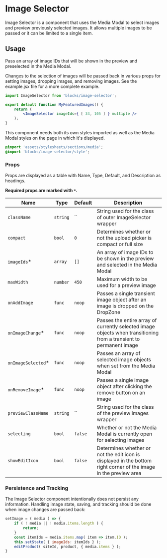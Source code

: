 Image Selector
===

Image Selector is a component that uses the Media Modal to select images and preview previously selected images.  It allows multiple images to be passed or it can be limited to a single item. 

## Usage

Pass an array of image IDs that will be shown in the preview and preselected in the Media Modal.

Changes to the selection of images will be passed back in various props for setting images, dropping images, and removing images.  See the example.jsx file for a more complete example.

```jsx
import ImageSelector from 'blocks/image-selector';

export default function MyFeaturedImages() {
	return (
		<ImageSelector imageIds={ [ 34, 105 ] } multiple />
	);
}
```

This component needs both its own styles imported as well as the Media Modal styles on the page in which it's displayed.

```scss
@import 'assets/stylesheets/sections/media';
@import 'blocks/image-selector/style';
```

### Props

Props are displayed as a table with Name, Type, Default, and Description as headings.

**Required props are marked with `*`.**

Name | Type | Default | Description
--- | --- | --- | ---
`className` | `string` | `` | String used for the class of outer ImageSelector wrapper
`compact` | `bool` | `0` | Determines whether or not the upload picker is compact or full size
`imageIds`* | `array` | `[]` | An array of image IDs to be shown in the preview and selected in the Media Modal
`maxWidth` | `number` | `450` | Maximum width to be used for a preview image
`onAddImage` | `func` | `noop` | Passes a single transient image object after an image is dropped on the DropZone
`onImageChange`* | `func` | `noop` | Passes the entire array of currently selected image objects when transitioning from a transient to permanent image
`onImageSelected`* | `func` | `noop` | Passes an array of selected image objects when set from the Media Modal
`onRemoveImage`* | `func` | `noop` | Passes a single image object after clicking the remove button on an image
`previewClassName` | `string` | `` | String used for the class of the preview images wrapper
`selecting` | `bool` | `false` | Whether or not the Media Modal is currently open for selecting images
`showEditIcon` | `bool` | `false` | Determines whether or not the edit icon is displayed in the bottom right corner of the image in the preview area

### Persistence and Tracking

The Image Selector component intentionally does not persist any information.  Handling image state, saving, and tracking should be done when image changes are passed back:

```jsx
setImage = ( media ) => {
	if ( ! media || ! media.items.length ) {
		return;
	}
	const itemIds = media.items.map( item => item.ID );
	this.setState( { imageIds: itemIds } );
	editProduct( siteId, product, { media.items } );
}
```
